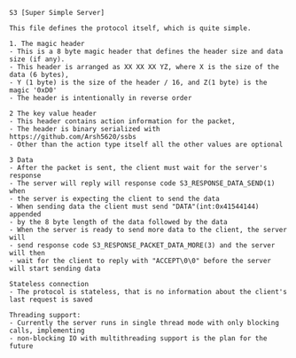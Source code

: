     S3 [Super Simple Server]
    
    This file defines the protocol itself, which is quite simple. 
    
    1. The magic header
    - This is a 8 byte magic header that defines the header size and data size (if any). 
    - This header is arranged as XX XX XX YZ, where X is the size of the data (6 bytes), 
    - Y (1 byte) is the size of the header / 16, and Z(1 byte) is the magic '0xD0'
    - The header is intentionally in reverse order
    
    2 The key value header
    - This header contains action information for the packet,
    - The header is binary serialized with https://github.com/Arsh5620/ssbs
    - Other than the action type itself all the other values are optional
    
    3 Data
    - After the packet is sent, the client must wait for the server's response
    - The server will reply will response code S3_RESPONSE_DATA_SEND(1) when
    - the server is expecting the client to send the data
    - When sending data the client must send "DATA"(int:0x41544144) appended 
    - by the 8 byte length of the data followed by the data
    - When the server is ready to send more data to the client, the server will
    - send response code S3_RESPONSE_PACKET_DATA_MORE(3) and the server will then 
    - wait for the client to reply with "ACCEPT\0\0" before the server will start sending data
    
    Stateless connection
    - The protocol is stateless, that is no information about the client's last request is saved
    
    Threading support:
    - Currently the server runs in single thread mode with only blocking calls, implementing
    - non-blocking IO with multithreading support is the plan for the future
